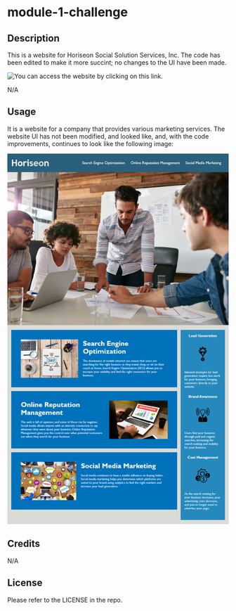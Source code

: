 # module-1-challenge

## Description

This is a website for Horiseon Social Solution Services, Inc. The code has been edited to make it more succint; no changes to the UI have been made.

![You can access the website by clicking on this link.](https://sjkamens.github.io/module-1-challenge/)

N/A

## Usage

It is a website for a company that provides various marketing services. The website UI has not been modified, and looked like, and, with the code improvements, continues to look like the following image:

![Screenshot of Horiseon site](/assets/images/01-html-css-git-challenge-demo.png)

## Credits

N/A

## License

Please refer to the LICENSE in the repo.
